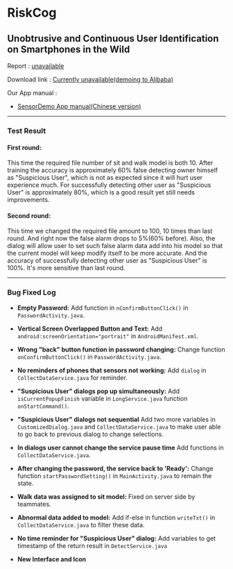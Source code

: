 # RiskCog
## Unobtrusive and Continuous User Identification on Smartphones in the Wild

Report : [unavailable](https://github.com/NathanShi)

Download link : [Currently unavailable(demoing to Alibaba)](https://github.com/NathanShi)

Our App manual : 
- [SensorDemo App manual(Chinese version)](https://drive.google.com/file/d/0B9GDDA3vZuKZaEFHRG5sU3h4Z3M/view?usp=sharing)

---
### Test Result

#### First round:

This time the required file number of sit and walk model is both 10. After training the accuracy is approximately 60% false detecting owner himself as "Suspicious User", which is not as expected since it will hurt user experience much. For successfully detecting other user as "Suspicious User" is approximately 80%, which is a good result yet still needs improvements.

#### Second round:

This time we changed the required file amount to 100, 10 times than last round. And right now the false alarm drops to 5%(60% before). Also, the dialog will allow user to set such false alarm data add into his model so that the current model will keep modify itself to be more accurate. And the accuracy of successfully detecting other user as "Suspicious User" is 100%. It's more sensitive than last round.

---

### Bug Fixed Log

- **Empty Password:** Add function in `nConfirmButtonClick()` in `PasswordActivity.java`.

- **Vertical Screen Overlapped Button and Text:**  Add `android:screenOrientation="portrait"` in `AndroidManifest.xml`.

- **Wrong "back" button function in password changing:** Change function `onConfirmButtonClick()` in `PasswordActivity.java`.

- **No reminders of phones that sensors not working:** Add `dialog` in `CollectDataService.java` for reminder.

- **"Suspicious User" dialogs pop up simultaneously:** Add `isCurrentPopupFinish` variable in `LongService.java` function `onStartCommand()`.

- **"Suspicious User" dialogs not sequential** Add two more variables in `CustomizedDialog.java` and `CollectDataService.java` to make user able to go back to previous dialog to change selections.

- **In dialogs user cannot change the service pause time** Add functions in `CollectDataService.java`.

- **After changing the password, the service back to 'Ready':** Change function `startPasswordSetting()` in `MainActivity.java` to remain the state.

- **Walk data was assigned to sit model:** Fixed on server side by teammates.

- **Abnormal data added to model:** Add if-else in function `writeTxt()` in `CollectDataService.java` to filter these data.

- **No time reminder for "Suspicious User" dialog:** Add variables to get timestamp of the return result in `DetectService.java`

- **New Interface and Icon**
  
 
